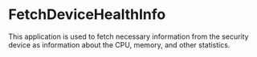 # FetchDeviceHealthInfo
This application is used to fetch necessary information from the security device as information about the CPU, memory, and other statistics. 
